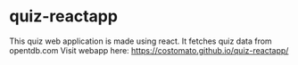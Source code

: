 # quiz-reactapp
This quiz web application is made using react. It fetches quiz data from opentdb.com
Visit webapp here:
https://costomato.github.io/quiz-reactapp/

